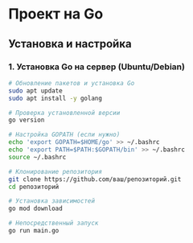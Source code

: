 # Проект на Go

## Установка и настройка

### 1. Установка Go на сервер (Ubuntu/Debian)

```bash
# Обновление пакетов и установка Go
sudo apt update
sudo apt install -y golang

# Проверка установленной версии
go version

# Настройка GOPATH (если нужно)
echo 'export GOPATH=$HOME/go' >> ~/.bashrc
echo 'export PATH=$PATH:$GOPATH/bin' >> ~/.bashrc
source ~/.bashrc

# Клонирование репозитория
git clone https://github.com/ваш/репозиторий.git
cd репозиторий

# Установка зависимостей
go mod download

# Непосредственный запуск
go run main.go
```
